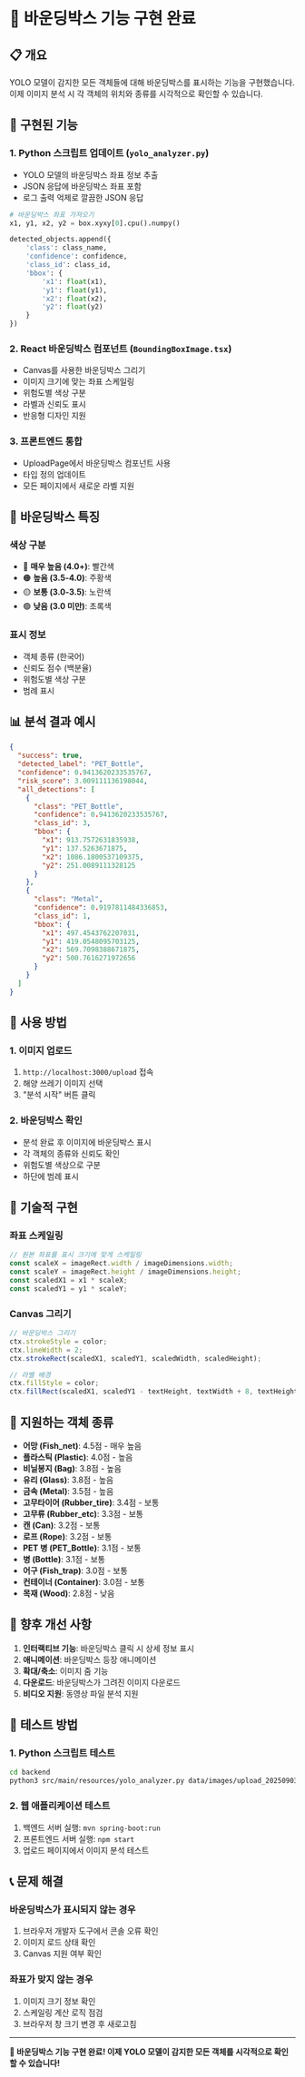# 🎯 바운딩박스 기능 구현 완료

## 📋 개요

YOLO 모델이 감지한 모든 객체들에 대해 바운딩박스를 표시하는 기능을 구현했습니다. 이제 이미지 분석 시 각 객체의 위치와 종류를 시각적으로 확인할 수 있습니다.

## 🔧 구현된 기능

### 1. **Python 스크립트 업데이트** (`yolo_analyzer.py`)
- YOLO 모델의 바운딩박스 좌표 정보 추출
- JSON 응답에 바운딩박스 좌표 포함
- 로그 출력 억제로 깔끔한 JSON 응답

```python
# 바운딩박스 좌표 가져오기
x1, y1, x2, y2 = box.xyxy[0].cpu().numpy()

detected_objects.append({
    'class': class_name,
    'confidence': confidence,
    'class_id': class_id,
    'bbox': {
        'x1': float(x1),
        'y1': float(y1),
        'x2': float(x2),
        'y2': float(y2)
    }
})
```

### 2. **React 바운딩박스 컴포넌트** (`BoundingBoxImage.tsx`)
- Canvas를 사용한 바운딩박스 그리기
- 이미지 크기에 맞는 좌표 스케일링
- 위험도별 색상 구분
- 라벨과 신뢰도 표시
- 반응형 디자인 지원

### 3. **프론트엔드 통합**
- UploadPage에서 바운딩박스 컴포넌트 사용
- 타입 정의 업데이트
- 모든 페이지에서 새로운 라벨 지원

## 🎨 바운딩박스 특징

### **색상 구분**
- 🔴 **매우 높음 (4.0+)**: 빨간색
- 🟠 **높음 (3.5-4.0)**: 주황색
- 🟡 **보통 (3.0-3.5)**: 노란색
- 🟢 **낮음 (3.0 미만)**: 초록색

### **표시 정보**
- 객체 종류 (한국어)
- 신뢰도 점수 (백분율)
- 위험도별 색상 구분
- 범례 표시

## 📊 분석 결과 예시

```json
{
  "success": true,
  "detected_label": "PET_Bottle",
  "confidence": 0.9413620233535767,
  "risk_score": 3.009111136198044,
  "all_detections": [
    {
      "class": "PET_Bottle",
      "confidence": 0.9413620233535767,
      "class_id": 3,
      "bbox": {
        "x1": 913.7572631835938,
        "y1": 137.5263671875,
        "x2": 1086.1800537109375,
        "y2": 251.0089111328125
      }
    },
    {
      "class": "Metal",
      "confidence": 0.9197811484336853,
      "class_id": 1,
      "bbox": {
        "x1": 497.4543762207031,
        "y1": 419.0548095703125,
        "x2": 569.7098388671875,
        "y2": 500.7616271972656
      }
    }
  ]
}
```

## 🚀 사용 방법

### 1. **이미지 업로드**
1. `http://localhost:3000/upload` 접속
2. 해양 쓰레기 이미지 선택
3. "분석 시작" 버튼 클릭

### 2. **바운딩박스 확인**
- 분석 완료 후 이미지에 바운딩박스 표시
- 각 객체의 종류와 신뢰도 확인
- 위험도별 색상으로 구분
- 하단에 범례 표시

## 🔧 기술적 구현

### **좌표 스케일링**
```typescript
// 원본 좌표를 표시 크기에 맞게 스케일링
const scaleX = imageRect.width / imageDimensions.width;
const scaleY = imageRect.height / imageDimensions.height;
const scaledX1 = x1 * scaleX;
const scaledY1 = y1 * scaleY;
```

### **Canvas 그리기**
```typescript
// 바운딩박스 그리기
ctx.strokeStyle = color;
ctx.lineWidth = 2;
ctx.strokeRect(scaledX1, scaledY1, scaledWidth, scaledHeight);

// 라벨 배경
ctx.fillStyle = color;
ctx.fillRect(scaledX1, scaledY1 - textHeight, textWidth + 8, textHeight);
```

## 🎯 지원하는 객체 종류

- **어망 (Fish_net)**: 4.5점 - 매우 높음
- **플라스틱 (Plastic)**: 4.0점 - 높음
- **비닐봉지 (Bag)**: 3.8점 - 높음
- **유리 (Glass)**: 3.8점 - 높음
- **금속 (Metal)**: 3.5점 - 높음
- **고무타이어 (Rubber_tire)**: 3.4점 - 보통
- **고무류 (Rubber_etc)**: 3.3점 - 보통
- **캔 (Can)**: 3.2점 - 보통
- **로프 (Rope)**: 3.2점 - 보통
- **PET 병 (PET_Bottle)**: 3.1점 - 보통
- **병 (Bottle)**: 3.1점 - 보통
- **어구 (Fish_trap)**: 3.0점 - 보통
- **컨테이너 (Container)**: 3.0점 - 보통
- **목재 (Wood)**: 2.8점 - 낮음

## 🔮 향후 개선 사항

1. **인터랙티브 기능**: 바운딩박스 클릭 시 상세 정보 표시
2. **애니메이션**: 바운딩박스 등장 애니메이션
3. **확대/축소**: 이미지 줌 기능
4. **다운로드**: 바운딩박스가 그려진 이미지 다운로드
5. **비디오 지원**: 동영상 파일 분석 지원

## 🧪 테스트 방법

### 1. **Python 스크립트 테스트**
```bash
cd backend
python3 src/main/resources/yolo_analyzer.py data/images/upload_20250903_205539.jpg src/main/resources/best.pt
```

### 2. **웹 애플리케이션 테스트**
1. 백엔드 서버 실행: `mvn spring-boot:run`
2. 프론트엔드 서버 실행: `npm start`
3. 업로드 페이지에서 이미지 분석 테스트

## 📞 문제 해결

### **바운딩박스가 표시되지 않는 경우**
1. 브라우저 개발자 도구에서 콘솔 오류 확인
2. 이미지 로드 상태 확인
3. Canvas 지원 여부 확인

### **좌표가 맞지 않는 경우**
1. 이미지 크기 정보 확인
2. 스케일링 계산 로직 점검
3. 브라우저 창 크기 변경 후 새로고침

---

**🎉 바운딩박스 기능 구현 완료! 이제 YOLO 모델이 감지한 모든 객체를 시각적으로 확인할 수 있습니다!**
